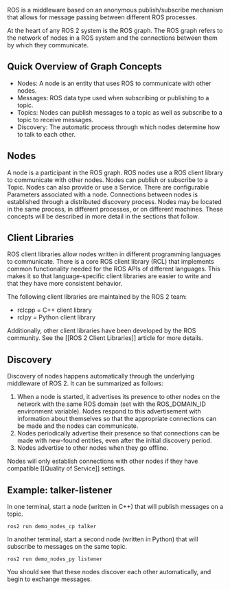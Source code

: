 ROS is a middleware based on an anonymous publish/subscribe mechanism that allows for message passing between different ROS processes.

At the heart of any ROS 2 system is the ROS graph.
The ROS graph refers to the network of nodes in a ROS system and the connections between them by which they communicate.

## Quick Overview of Graph Concepts
- Nodes: A node is an entity that uses ROS to communicate with other nodes. 
- Messages: ROS data type used when subscribing or publishing to a topic. 
- Topics: Nodes can publish messages to a topic as well as subscribe to a topic to receive messages.
- Discovery: The automatic process through which nodes determine how to talk to each other.

## Nodes
A node is a participant in the ROS graph.
ROS nodes use a ROS client library to communicate with other nodes.
Nodes can publish or subscribe to a Topic.
Nodes can also provide or use a Service.
There are configurable Parameters associated with a node.
Connections between nodes is established through a distributed discovery process.
Nodes may be located in the same process, in different processes, or on different machines.
These concepts will be described in more detail in the sections that follow.

## Client Libraries
ROS client libraries allow nodes written in different programming languages to communicate.
There is a core ROS client library (RCL) that implements common functionality needed for the ROS APIs of different languages.
This makes it so that language-specific client libraries are easier to write and that they have more consistent behavior.

The following client libraries are maintained by the ROS 2 team:
- rclcpp = C++ client library
- rclpy = Python client library

Additionally, other client libraries have been developed by the ROS community.
See the [[ROS 2 Client Libraries]] article for more details.

## Discovery
Discovery of nodes happens automatically through the underlying middleware of ROS 2.
It can be summarized as follows:

1. When a node is started, it advertises its presence to other nodes on the network with the same ROS domain (set with the ROS_DOMAIN_ID environment variable).
Nodes respond to this advertisement with information about themselves so that the appropriate connections can be made and the nodes can communicate.
2. Nodes periodically advertise their presence so that connections can be made with new-found entities, even after the initial discovery period.
3. Nodes advertise to other nodes when they go offline.

Nodes will only establish connections with other nodes if they have compatible [[Quality of Service]] settings.


## Example: talker-listener
In one terminal, start a node (written in C++) that will publish messages on a topic.
```
ros2 run demo_nodes_cp talker
```

In another terminal, start a second node (written in Python) that will subscribe to messages on the same topic.
```
ros2 run demo_nodes_py listener
```

You should see that these nodes discover each other automatically, and begin to exchange messages.